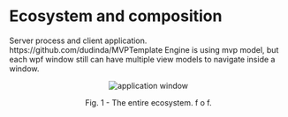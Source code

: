 # Ecosystem and composition
<p>Server process and client application. https://github.com/dudinda/MVPTemplate Engine is using mvp model, but each wpf window still can have multiple view models to navigate inside a window.</p>
<p align="center">
    <img src="https://i.imgur.com/kgxg46w.png" alt="application window">
     <p align="center">Fig. 1 - The entire ecosystem. f o f.</p>
</p>
